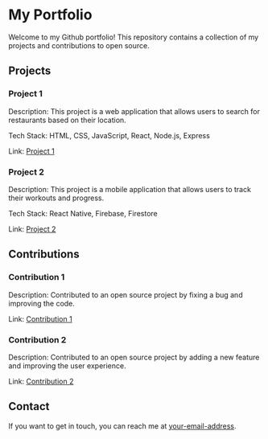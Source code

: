 # My Portfolio

Welcome to my Github portfolio! This repository contains a collection of my projects and contributions to open source.

## Projects

### Project 1

Description: This project is a web application that allows users to search for restaurants based on their location.

Tech Stack: HTML, CSS, JavaScript, React, Node.js, Express

Link: [Project 1](https://github.com/your-username/project-1)

### Project 2

Description: This project is a mobile application that allows users to track their workouts and progress.

Tech Stack: React Native, Firebase, Firestore

Link: [Project 2](https://github.com/your-username/project-2)

## Contributions

### Contribution 1

Description: Contributed to an open source project by fixing a bug and improving the code.

Link: [Contribution 1](https://github.com/open-source-project/pull/123)

### Contribution 2

Description: Contributed to an open source project by adding a new feature and improving the user experience.

Link: [Contribution 2](https://github.com/open-source-project/pull/456)

## Contact

If you want to get in touch, you can reach me at [your-email-address](mailto:your-email-address).
